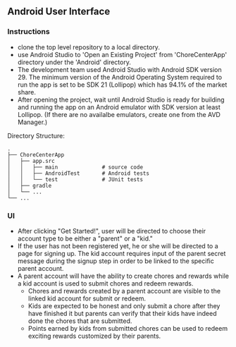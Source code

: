 ## Android User Interface

### Instructions

- clone the top level repository to a local directory.
- use Android Studio to 'Open an Existing Project' from 'ChoreCenterApp' directory under the 'Android' directory.
- The development team used Android Studio with Android SDK version 29. The minimum version of the Android Operating System required to run the app is set to be SDK 21 (Lollipop) which has 94.1% of the market share.
- After opening the project, wait until Android Studio is ready for building and running the app on an Android emulator with SDK version at least Lollipop. (If there are no availalbe emulators, create one from the AVD Manager.)

Directory Structure:

    .
    ├── ChoreCenterApp 
    │   ├── app.src
    │   │   ├── main              # source code
    │   │   ├── AndroidTest       # Android tests
    │   │   └── test              # JUnit tests
    │   ├── gradle
    │   └── ...  
    └── ...
    

### UI

- After clicking "Get Started!", user will be directed to choose their account type to be either a "parent" or a "kid."
- If the user has not been registered yet, he or she will be directed to a page for signing up. The kid account requires input of the parent secret message during the signup step in order to be linked to the specific parent account.
- A parent account will have the ability to create chores and rewards while a kid account is used to submit chores and redeem rewards.
  - Chores and rewards created by a parent account are visible to the linked kid account for submit or redeem.
  - Kids are expected to be honest and only submit a chore after they have finished it but parents can verify that their kids have indeed done the chores that are submitted.
  - Points earned by kids from submitted chores can be used to redeem exciting rewards customized by their parents.
